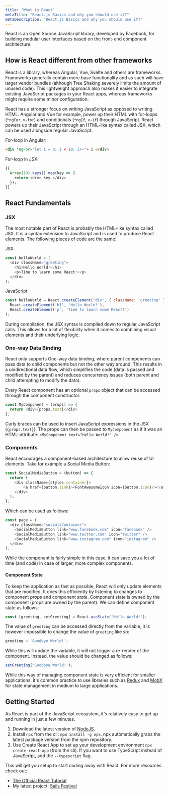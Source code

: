 ```yaml
---
title: "What is React"
metaTitle: "React.js Basics and why you should use it?"
metaDescription: "React.js Basics and why you should use it?"
---
```


React is an Open Source JavaScript library, developed by Facebook, for building modular user interfaces based on the front-end component architecture.

## How is React different from other frameworks

React is a library, whereas Angular, Vue, Svelte and others are frameworks. Frameworks generally contain more base functionality and as such will have larger vendor bundles (although Tree Shaking severely limits the amount of unused code). This lightweight approach also makes it easier to integrate existing JavaScript packages in your React apps, whereas frameworks might require some minor configuration.

React has a stronger focus on writing JavaScript as opposed to writing HTML. Angular and Vue for example, power up their HTML with for-loops (`*ngFor`, `v-for`) and conditionals (`*ngIf`, `v-if`) through JavaScript. React powers up their JavaScript through an HTML-like syntax called JSX, which can be used alongside regular JavaScript.

For-loop in Angular:

```html
<div *ngFor="let i = 0; i < 10; i++"> i </div>
```

For-loop in JSX:

```js
{{
  Array(10).keys().map(key => {
    return <div> key </div>
  });
}}
```

## React Fundamentals

### JSX

The most notable part of React is probably the HTML-like syntax called JSX. It is a syntax extension to JavaScript and is used to produce React elements. The following pieces of code are the same:

JSX

```js
const helloWorld = (
  <div className="greeting">
    <h1>Hello World!</h1>
    <p>Time to learn some React!</p>
  </div>
);
```

JavaScript

```js
const helloWorld = React.createElement('div', { className: 'greeting' },
  React.createElement('h1', 'Hello World!'),
  React.createElement('p', 'Time to learn some React!')
);
```

During compilation, the JSX syntax is compiled down to regular JavaScript calls. This allows for a lot of flexibility when it comes to combining visual elements and their underlying logic.

### One-way Data Binding

React only supports One-way data binding, where parent components can pass data to child components but not the other way around. This results in a unidirectional data flow, which simplifies the code (data is passed and modified by the parent) and reduces concurrency issues (both parent and child attempting to modify the data).

Every React component has an optional `props` object that can be accessed through the component constructor.

```js
const MyComponent = (props) => {
  return <div>{props.text}</div>
};
```

Curly braces can be used to insert JavaScript expressions in the JSX (`{props.text}`). The props can then be passed to `MyComponent` as if it was an HTML-attribute: `<MyComponent text="Hello World!" />`.

### Components

React encourages a component-based architecture to allow reuse of UI elements. Take for example a Social Media Button:

```js
const SocialMediaButton = (button) => {
  return (
    <div className={styles.container}>
        <a href={button.link}><FontAwesomeIcon icon={button.icon}/></a>
    </div>
  );
};
```

Which can be used as follows:

```js
const page = (
  <div className="socialsContainer">
    <SocialMediaButton link="www.facebook.com" icon="facebook" />
    <SocialMediaButton link="www.twitter.com" icon="twitter" />
    <SocialMediaButton link="www.instagram.com" icon="instagram" />
  </div>
);
```

While the component is fairly simple in this case, it can save you a lot of time (and code) in case of larger, more complex components.

#### Component State

To keep the application as fast as possible, React will only update elements that are modified. It does this efficiently by listening to changes to component _props_ and component _state_. Component state is owned by the component (props are owned by the parent). We can define component state as follows:

```js
const [greeting, setGreeting] = React.useState('Hello World!');
```

The value of `greeting` can be accessed directly from the variable, it is however impossible to change the value of `greeting` like so:

```js
greeting = 'Goodbye World!';
```

While this will update the variable, it will not trigger a re-render of the component. Instead, the value should be changed as follows:

```js
setGreeting('Goodbye World!');
```

While this way of managing component state is very efficient for smaller applications, it's common practice to use libraries such as [Redux](https://redux.js.org/) and [MobX](https://mobx.js.org/) for state management in medium to large applications.

## Getting Started

As React is part of the JavaScript ecosystem, it's relatively easy to get up and running in just a few minutes.

1. Download the latest version of [NodeJS](https://nodejs.org/dist/v12.4.0/node-v12.4.0-x64.msi).
2. Install `npx` from the cli: `npm install -g npx`. npx automatically grabs the latest package version from the npm repository.
3. Use Create React App to set up your development environment `npx create-react-app` (from the cli). If you want to use TypeScript instead of JavaScript, add the `--typescript` flag.

This will get you setup to start coding away with React. For more resources check out:

- [The Official React Tutorial](https://reactjs.org/tutorial/tutorial.html)
- My latest project: [Sails Festival](https://github.com/SamWolfs/sails-festival)

